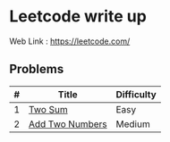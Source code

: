 # Leetcode write up
Web Link : https://leetcode.com/

## Problems
|#|Title|Difficulty|
|-|-|-|
|1|[Two Sum](Problems/Two-Sum.md)|Easy|
|2|[Add Two Numbers](Problems/Add-Two-Numbers.md)|Medium|
